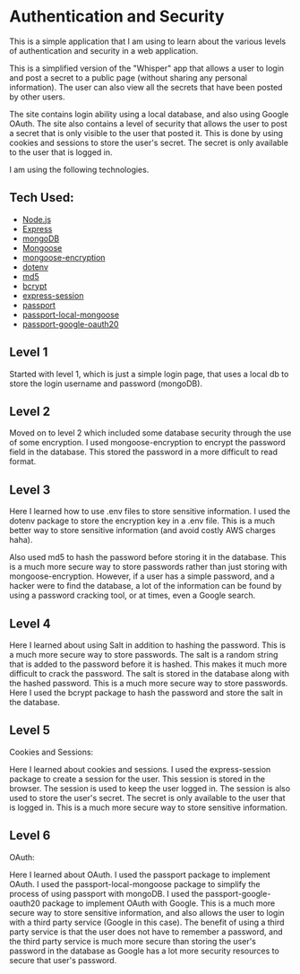 # Authentication and Security

This is a simple application that I am using to learn about the various levels of authentication and security in a web application.  

This is a simplified version of the "Whisper" app that allows a user to login and post a secret to a public page (without sharing any personal information).  The user can also view all the secrets that have been posted by other users.

The site contains login ability using a local database, and also using Google OAuth.  The site also contains a level of security that allows the user to post a secret that is only visible to the user that posted it.  This is done by using cookies and sessions to store the user's secret.  The secret is only available to the user that is logged in.

I am using the following technologies.

## Tech Used:

* [Node.js](https://nodejs.org/en/)
* [Express](https://expressjs.com/)
* [mongoDB](https://www.mongodb.com/)
* [Mongoose](http://mongoosejs.com/)
* [mongoose-encryption](https://www.npmjs.com/package/mongoose-encryption)
* [dotenv](https://www.npmjs.com/package/dotenv)
* [md5](https://www.npmjs.com/package/md5)
* [bcrypt](https://www.npmjs.com/package/bcrypt)
* [express-session](https://www.npmjs.com/package/express-session)
* [passport](https://www.npmjs.com/package/passport)
* [passport-local-mongoose](https://www.npmjs.com/package/passport-local-mongoose)
* [passport-google-oauth20](https://www.npmjs.com/package/passport-google-oauth20)


## Level 1

Started with level 1, which is just a simple login page, that uses a local db to store the login username and password (mongoDB).

## Level 2

Moved on to level 2 which included some database security through the use of some encryption. I used mongoose-encryption to encrypt the password field in the database. This stored the password in a more difficult to read format.

## Level 3
Here I learned how to use .env files to store sensitive information.  I used the dotenv package to store the encryption key in a .env file.  This is a much better way to store sensitive information (and avoid costly AWS charges haha).

Also used md5 to hash the password before storing it in the database.  This is a much more secure way to store passwords rather than just storing with mongoose-encryption. However, if a user has a simple password, and a hacker were to find the database, a lot of the information can be found by using a password cracking tool, or at times, even a Google search.

## Level 4

Here I learned about using Salt in addition to hashing the password.  This is a much more secure way to store passwords.  The salt is a random string that is added to the password before it is hashed.  This makes it much more difficult to crack the password.  The salt is stored in the database along with the hashed password.  This is a much more secure way to store passwords. Here I used the bcrypt package to hash the password and store the salt in the database.

## Level 5
Cookies and Sessions:

Here I learned about cookies and sessions.  I used the express-session package to create a session for the user.  This session is stored in the browser.  The session is used to keep the user logged in.  The session is also used to store the user's secret.  The secret is only available to the user that is logged in.  This is a much more secure way to store sensitive information.

## Level 6
OAuth:

Here I learned about OAuth.  I used the passport package to implement OAuth.  I used the passport-local-mongoose package to simplify the process of using passport with mongoDB.  I used the passport-google-oauth20 package to implement OAuth with Google.  This is a much more secure way to store sensitive information, and also allows the user to login with a third party service (Google in this case). The benefit of using a third party service is that the user does not have to remember a password, and the third party service is much more secure than storing the user's password in the database as Google has a lot more security resources to secure that user's password.
